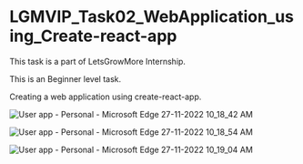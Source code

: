 # LGMVIP_Task02_WebApplication_using_Create-react-app


This task is a part of LetsGrowMore Internship. 

This is an Beginner level task. 

Creating a web application using create-react-app.

![User app - Personal - Microsoft​ Edge 27-11-2022 10_18_42 AM](https://user-images.githubusercontent.com/85254301/204121196-82d39cf4-9df7-4328-bec7-30e7f961be79.png)

![User app - Personal - Microsoft​ Edge 27-11-2022 10_18_54 AM](https://user-images.githubusercontent.com/85254301/204121210-aa6bb49f-2e36-464b-952d-c3fe7fbb2731.png)

![User app - Personal - Microsoft​ Edge 27-11-2022 10_19_04 AM](https://user-images.githubusercontent.com/85254301/204121217-cd7cd957-c36b-41f7-92ed-75fdba19c38a.png)

